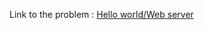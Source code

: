 Link to the problem : [Hello world/Web server](https://www.rosettacode.org/wiki/Hello_world/Web_server)
